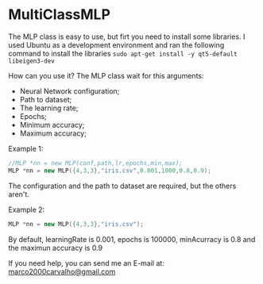 # MultiClassMLP

The MLP class is easy to use, but firt you need to install some libraries.
I used Ubuntu as a development environment and ran the following command to install the libraries
`sudo apt-get install -y qt5-default libeigen3-dev`

How can you use it?
The MLP class wait for this arguments:
* Neural Network configuration;
* Path to dataset;
* The learning rate;
* Epochs;
* Minimum accuracy;
* Maximum accuracy;

Example 1:
``` C++
//MLP *nn = new MLP(conf,path,lr,epochs,min,max);
MLP *nn = new MLP({4,3,3},"iris.csv",0.001,1000,0.8,0.9);
```
The configuration and the path to dataset are required, but the others aren't.

Example 2:
``` C++
MLP *nn = new MLP({4,3,3},"iris.csv");
```
By default, learningRate is 0.001, epochs is 100000, minAcurracy is 0.8 and the maximun accuracy is 0.9

If you need help, you can send me an E-mail at: marco2000carvalho@gmail.com

